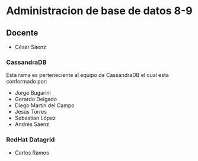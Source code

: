 # Administracion de base de datos 8-9

## Docente

* César Sáenz

### CassandraDB

Esta rama es perteneciente al equipo de CassandraDB el cual esta conformado por:

* Jorge Bugarini
* Gerardo Delgado
* Diego Martin del Campo
* Jesús Torres
* Sebastian López
* Andrés Sáenz

### RedHat Datagrid
* Carlos Ramos
